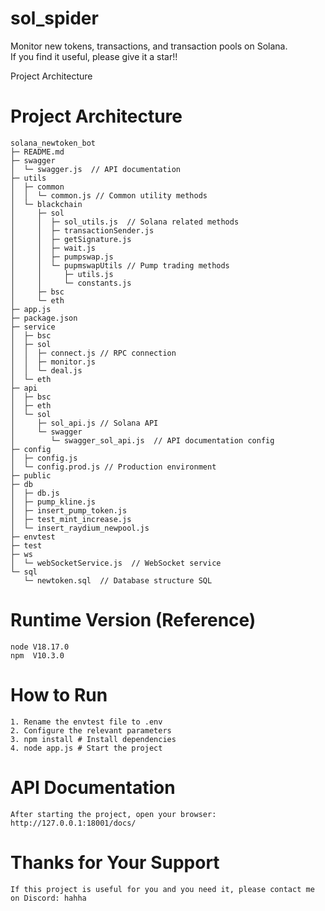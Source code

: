 # sol_spider 
Monitor new tokens, transactions, and transaction pools on Solana.  
If you find it useful, please give it a star!!

Project Architecture

# Project Architecture
```
solana_newtoken_bot
├─ README.md
├─ swagger
│  └─ swagger.js  // API documentation
├─ utils
│  ├─ common
│  │  └─ common.js // Common utility methods
│  └─ blackchain
│     ├─ sol
│     │  ├─ sol_utils.js  // Solana related methods
│     │  ├─ transactionSender.js
│     │  ├─ getSignature.js
│     │  ├─ wait.js
│     │  ├─ pumpswap.js
│     │  └─ pupmswapUtils // Pump trading methods
│     │     ├─ utils.js
│     │     └─ constants.js
│     ├─ bsc
│     └─ eth
├─ app.js
├─ package.json
├─ service
│  ├─ bsc
│  ├─ sol
│  │  ├─ connect.js // RPC connection
│  │  ├─ monitor.js
│  │  └─ deal.js
│  └─ eth
├─ api
│  ├─ bsc
│  ├─ eth
│  └─ sol
│     ├─ sol_api.js // Solana API
│     └─ swagger
│        └─ swagger_sol_api.js  // API documentation config
├─ config
│  ├─ config.js
│  └─ config.prod.js // Production environment
├─ public
├─ db
│  ├─ db.js
│  ├─ pump_kline.js
│  ├─ insert_pump_token.js
│  ├─ test_mint_increase.js
│  └─ insert_raydium_newpool.js
├─ envtest
├─ test
├─ ws
│  └─ webSocketService.js  // WebSocket service
└─ sql
   └─ newtoken.sql  // Database structure SQL

```

# Runtime Version (Reference)
```
node V18.17.0
npm  V10.3.0
```
# How to Run
```
1. Rename the envtest file to .env
2. Configure the relevant parameters
3. npm install # Install dependencies
4. node app.js # Start the project
```

# API Documentation
```
After starting the project, open your browser:
http://127.0.0.1:18001/docs/
```

# Thanks for Your Support
```
If this project is useful for you and you need it, please contact me on Discord: hahha
```